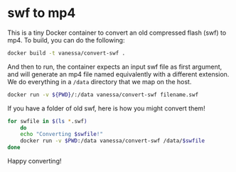 # swf to mp4

This is a tiny Docker container to convert an old compressed flash (swf) to mp4.
To build, you can do the following:

```bash
docker build -t vanessa/convert-swf .
```

And then to run, the container expects an input swf file as first argument, and
will generate an mp4 file named equivalently with a different extension. 
We do everything in a `/data` directory that we map on the host.

```bash
docker run -v ${PWD}/:/data vanessa/convert-swf filename.swf
```

If you have a folder of old swf, here is how you might convert them!

```bash
for swfile in $(ls *.swf)
    do
    echo "Converting $swfile!"
    docker run -v $PWD:/data vanessa/convert-swf /data/$swfile
done
```
Happy converting!
